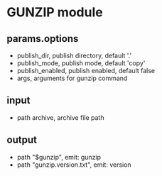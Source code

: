 # GUNZIP module

## params.options

- publish_dir, publish directory, default '.'
- publish_mode, publish mode, default 'copy'
- publish_enabled, publish enabled, default false
- args, arguments for gunzip command

## input

- path archive, archive file path

## output

- path "$gunzip", emit: gunzip
- path "gunzip.version.txt", emit: version
